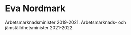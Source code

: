 # Eva Nordmark

Arbetsmarknadsminister 2019-2021. Arbetsmarknads- och jämställdhetsminister 2021-2022.
